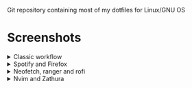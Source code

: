 Git repository containing most of my dotfiles for Linux/GNU OS

# Screenshots
<details>
  <summary>Classic workflow</summary>
  
![Classic workflow](img/ytopother.png)
</details>

<details>
  <summary>Spotify and Firefox</summary>
  
![Spotify and Firefox](img/firefoxspotify.png)
</details>

<details>
  <summary>Neofetch, ranger and rofi</summary>
  
![Other apps](img/fetchdmenuranger.png)
</details>

<details>
  <summary>Nvim and Zathura</summary>
  
![Nvim and zathura](img/nvimzathura.png)
</details>
